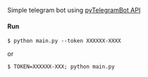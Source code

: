Simple telegram bot using [pyTelegramBot API](https://github.com/eternnoir/pyTelegramBotAPI)

#### Run
```
$ python main.py --token XXXXXX-XXXX
```
or
```
$ TOKEN=XXXXXX-XXX; python main.py
```


